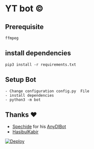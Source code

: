 # YT bot ©
## Prerequisite
    ffmpeg
  
    
## install dependencies
    pip3 install -r requirements.txt


## Setup Bot
    - Change configuration config.py  File
    - install dependencies
    - python3 -m bot
    
## Thanks ❤️
* [Spechide](https://telegram.dog/SpEcHIDe) for his [AnyDlBot](https://github.com/shehan9909)
* [HasibulKabir](https://telegram.dog/shehanlahiru)

[![Deploy](https://www.herokucdn.com/deploy/button.svg)](https://heroku.com/deploy?template=https://github.com/shehan99h/tbot)
